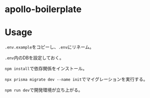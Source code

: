 # apollo-boilerplate

# Usage

`.env.example`をコピーし、`.env`にリネーム。

`.env`内のDBを設定しておく。

`npm install`で依存関係をインストール。

`npx prisma migrate dev --name init`でマイグレーションを実行する。

`npm run dev`で開発環境が立ち上がる。

